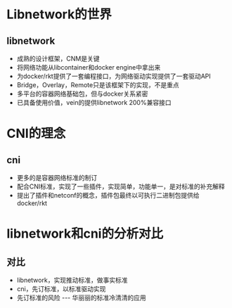 # Libnetwork的世界 #
## libnetwork ##
* 成熟的设计框架，CNM是关键
* 将网络功能从libcontainer和docker engine中拿出来
* 为docker/rkt提供了一套编程接口，为网络驱动实现提供了一套驱动API
* Bridge，Overlay，Remote只是该框架下的实现，不是重点
* 多平台的容器网络基础包，但与docker关系紧密
* 已具备使用价值，vein的提供libnetwork 200%兼容接口

# CNI的理念 #
## cni ##
* 更多的是容器网络标准的制订
* 配合CNI标准，实现了一些插件，实现简单，功能单一，是对标准的补充解释
* 提出了插件和netconf的概念，插件包最终以可执行二进制包提供给docker/rkt

# libnetwork和cni的分析对比 #
## 对比 ##
* libnetwork，实现推动标准，做事实标准
* cni，先订标准，以标准驱动实现
* 先订标准的风险 --- 华丽丽的标准冷清清的应用

